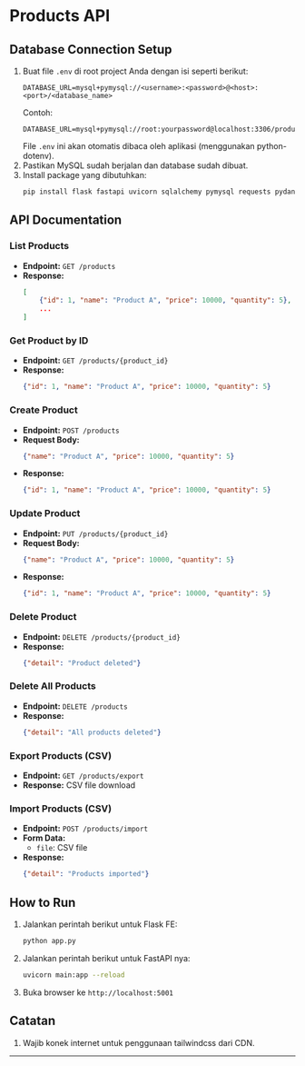 # Products API

## Database Connection Setup

1. Buat file `.env` di root project Anda dengan isi seperti berikut:
	```env
	DATABASE_URL=mysql+pymysql://<username>:<password>@<host>:<port>/<database_name>
	```
	Contoh:
	```env
	DATABASE_URL=mysql+pymysql://root:yourpassword@localhost:3306/products_db
	```
	File `.env` ini akan otomatis dibaca oleh aplikasi (menggunakan python-dotenv).
2. Pastikan MySQL sudah berjalan dan database sudah dibuat.
3. Install package yang dibutuhkan:
	```bash
	pip install flask fastapi uvicorn sqlalchemy pymysql requests pydantic python-dotenv
	```

## API Documentation

### List Products
- **Endpoint:** `GET /products`
- **Response:**
	```json
	[
		{"id": 1, "name": "Product A", "price": 10000, "quantity": 5},
		...
	]
	```

### Get Product by ID
- **Endpoint:** `GET /products/{product_id}`
- **Response:**
	```json
	{"id": 1, "name": "Product A", "price": 10000, "quantity": 5}
	```

### Create Product
- **Endpoint:** `POST /products`
- **Request Body:**
	```json
	{"name": "Product A", "price": 10000, "quantity": 5}
	```
- **Response:**
	```json
	{"id": 1, "name": "Product A", "price": 10000, "quantity": 5}
	```

### Update Product
- **Endpoint:** `PUT /products/{product_id}`
- **Request Body:**
	```json
	{"name": "Product A", "price": 10000, "quantity": 5}
	```
- **Response:**
	```json
	{"id": 1, "name": "Product A", "price": 10000, "quantity": 5}
	```

### Delete Product
- **Endpoint:** `DELETE /products/{product_id}`
- **Response:**
	```json
	{"detail": "Product deleted"}
	```

### Delete All Products
- **Endpoint:** `DELETE /products`
- **Response:**
	```json
	{"detail": "All products deleted"}
	```

### Export Products (CSV)
- **Endpoint:** `GET /products/export`
- **Response:** CSV file download

### Import Products (CSV)
- **Endpoint:** `POST /products/import`
- **Form Data:**
	- `file`: CSV file
- **Response:**
	```json
	{"detail": "Products imported"}
	```

## How to Run
1. Jalankan perintah berikut untuk Flask FE:
	 ```bash
	 python app.py
	 ```
2. Jalankan perintah berikut untuk FastAPI nya:
    ```bash
    uvicorn main:app --reload
   ```
3. Buka browser ke `http://localhost:5001`

## Catatan
1. Wajib konek internet untuk penggunaan tailwindcss dari CDN.
---